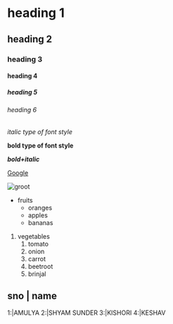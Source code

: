 # heading 1
## heading 2
### heading 3
#### heading 4
##### heading 5
###### heading 6


*italic type of font style*


**bold type of font style**


***bold+italic***

[Google](https://accounts.google.com/ServiceLogin/signinchooser?service=mail&passive=true&rm=false&continue=https%3A%2F%2Fmail.google.com%2Fmail%2F&ss=1&scc=1&ltmpl=default&ltmplcache=2&emr=1&osid=1&flowName=GlifWebSignIn&flowEntry=ServiceLogin)

![groot](https://img.wallpapersafari.com/desktop/1920/1080/50/52/vJaDTM.jpg)

* fruits  
  * oranges
  * apples
  * bananas


1. vegetables
    1. tomato
    2. onion
    3. carrot
    4. beetroot
    5. brinjal



sno | name
------------
1:|AMULYA
2:|SHYAM SUNDER
3:|KISHORI
4:|KESHAV

